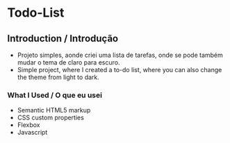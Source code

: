 # Todo-List

## Introduction / Introdução
- Projeto simples, aonde criei uma lista de tarefas, onde se pode também mudar o tema de claro para escuro.
- Simple project, where I created a to-do list, where you can also change the theme from light to dark.

### What I Used / O que eu usei
- Semantic HTML5 markup
- CSS custom properties
- Flexbox
- Javascript

 
